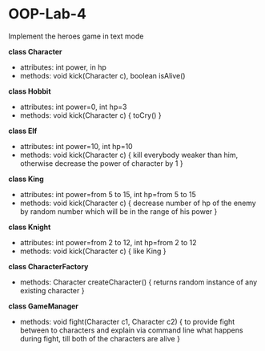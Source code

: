 # OOP-Lab-4
Implement the heroes game in text mode

**class Character**
  - attributes: int power, in hp
  - methods: void kick(Character c), boolean isAlive()

**class Hobbit**
  - attributes: int power=0, int hp=3
  - methods: void kick(Character c) { toCry() }

**class Elf**
  - attributes: int power=10, int hp=10
  - methods: void kick(Character c) { kill everybody weaker than him, otherwise decrease the power of character by 1 }

**class King**
  - attributes: int power=from 5 to 15, int hp=from 5 to 15
  - methods: void kick(Character c) { decrease number of hp of the enemy by random number which will be in the range of his power }

**class Knight**
  - attributes: int power=from 2 to 12, int hp=from 2 to 12
  - methods: void kick(Character c) { like King }

**class CharacterFactory**
  - methods: Character createCharacter() { returns random instance of any existing character }

**class GameManager**
  - methods: void fight(Character c1, Character c2) { to provide fight between to characters and explain via command line what happens during fight, till both of the characters are alive }
